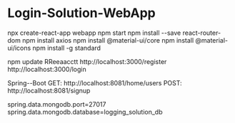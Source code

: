 # Login-Solution-WebApp

npx create-react-app webapp
npm start
npm install --save react-router-dom
npm install axios
npm install @material-ui/core
npm install @material-ui/icons
npm install -g standard

npm update
RReeaacctt
http://localhost:3000/register
http://localhost:3000/login

Spring--Boot
GET:  http://localhost:8081/home/users
POST: http://localhost:8081/signup

spring.data.mongodb.port=27017
spring.data.mongodb.database=logging_solution_db  
